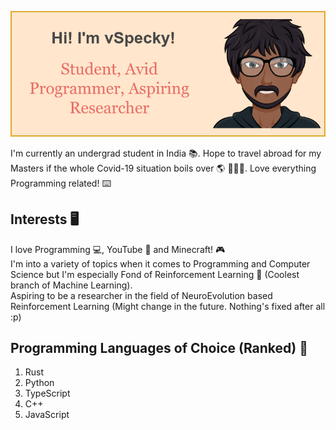 <p align="center">
	<img src="https://raw.githubusercontent.com/vspecky/vspecky/master/GitHubPoster.png">
</p>

I'm currently an undergrad student in India 📚. Hope to travel abroad for my Masters if the whole Covid-19 situation boils over 🌎 👨🏻‍🎓. Love everything Programming related! ⌨️

## Interests 🖥
I love Programming 💻, YouTube 🎥 and Minecraft! 🎮  
I'm into a variety of topics when it comes to Programming and Computer Science but I'm especially Fond of Reinforcement Learning 🤖 (Coolest branch of Machine Learning).  
Aspiring to be a researcher in the field of NeuroEvolution based Reinforcement Learning (Might change in the future. Nothing's fixed after all :p)  

## Programming Languages of Choice (Ranked) 📝
1. Rust
2. Python
3. TypeScript
4. C++
5. JavaScript

